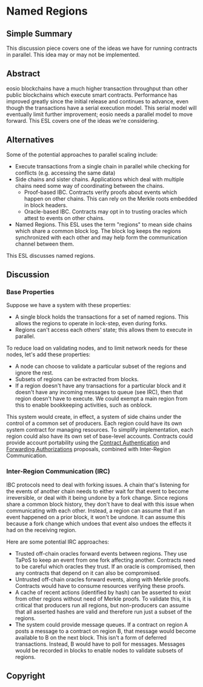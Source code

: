 # Named Regions

## Simple Summary

This discussion piece covers one of the ideas we have for running contracts in parallel.
This idea may or may not be implemented.

## Abstract

eosio blockchains have a much higher transaction throughput than other public blockchains which
execute smart contracts. Performance has improved greatly since the initial release and continues
to advance, even though the transactions have a serial execution model. This serial model will
eventually limit further improvement; eosio needs a parallel model to move forward. This ESL
covers one of the ideas we're considering.

## Alternatives

Some of the potential approaches to parallel scaling include:

* Execute transactions from a single chain in parallel while checking for conflicts (e.g.
  accessing the same data)
* Side chains and sister chains. Applications which deal with multiple chains need some way
  of coordinating between the chains.
  * Proof-based IBC. Contracts verify proofs about events which happen on other chains. This can
    rely on the Merkle roots embedded in block headers.
  * Oracle-based IBC. Contracts may opt in to trusting oracles which attest to events on other
    chains.
* Named Regions. This ESL uses the term "regions" to mean side chains which share a common block
  log. The block log keeps the regions synchronized with each other and may help form the
  communication channel between them.

This ESL discusses named regions.

## Discussion

### Base Properties

Suppose we have a system with these properties:

* A single block holds the transactions for a set of named regions. This allows the
  regions to operate in lock-step, even during forks.
* Regions can't access each others' state; this allows them to execute in parallel.

To reduce load on validating nodes, and to limit network needs for these nodes, let's
add these properties:

* A node can choose to validate a particular subset of the regions and ignore the rest.
* Subsets of regions can be extracted from blocks.
* If a region doesn't have any transactions for a particular block and it doesn't have
  any incoming messages to queue (see IRC), then that region doesn't have to execute.
  We could exempt a main region from this to enable bookkeeping activities, such as
  onblock.

This system would create, in effect, a system of side chains under the control of a
common set of producers. Each region could have its own system contract for managing
resources. To simplify implementation, each region could also have its own set of
base-level accounts. Contracts could provide account portability using the
[Contract Authentication](esl_contract_trx_auth.md) and
[Forwarding Authorizations](esl_contract_fwd_auth.md) proposals, combined
with Inter-Region Communication.

### Inter-Region Communication (IRC)

IBC protocols need to deal with forking issues. A chain that's listening for the events
of another chain needs to either wait for that event to become irreversible, or deal
with it being undone by a fork change. Since regions share a common block history,
they don't have to deal with this issue when communicating with each other. Instead,
a region can assume that if an event happened on a prior block, it won't be undone.
It can assume this because a fork change which undoes that event also undoes
the effects it had on the receiving region.

Here are some potential IRC approaches:

* Trusted off-chain oracles forward events between regions. They use TaPoS to keep
  an event from one fork affecting another. Contracts need to be careful which
  oracles they trust. If an oracle is compromised, then any contracts that depend
  on it can also be compromised.
* Untrusted off-chain oracles forward events, along with Merkle proofs. Contracts
  would have to consume resources verifying these proofs.
* A cache of recent actions (identified by hash) can be asserted to exist from
  other regions without need of Merkle proofs. To validate this, it is critical
  that producers run all regions, but non-producers can assume that all asserted
  hashes are valid and therefore run just a subset of the regions.
* The system could provide message queues. If a contract on region A posts a message
  to a contract on region B, that message would become available to B on the next block.
  This isn't a form of deferred transactions. Instead, B would have to poll for messages.
  Messages would be recorded in blocks to enable nodes to validate subsets of regions.

## Copyright
